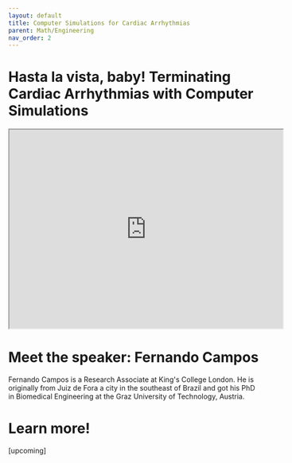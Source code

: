 ```yaml
---
layout: default
title: Computer Simulations for Cardiac Arrhythmias
parent: Math/Engineering
nav_order: 2
---
```


# Hasta la vista, baby! Terminating Cardiac Arrhythmias with Computer Simulations

<iframe width="550" height="400"
    src="https://youtube.com/embed/2wV4TRjUp90">
</iframe>

# Meet the speaker: Fernando Campos

Fernando Campos is a Research Associate at King's College London. He is originally from Juiz de Fora a city in the southeast of Brazil and got his PhD  in Biomedical Engineering at the Graz University of Technology, Austria.

# Learn more!

[upcoming]